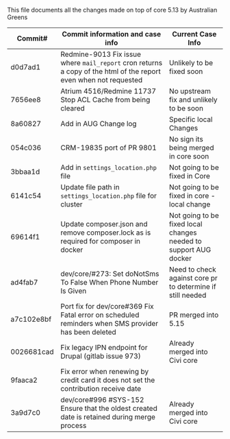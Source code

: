This file documents all the changes made on top of core 5.13 by Australian Greens  

| Commit#    | Commit information and case info                                                                                 | Current Case Info                                                |
| ---------- | ---------------------------------------------------------------------------------------------------------------- | ---------------------------------------------------------------- |
| d0d7ad1    | Redmine-9013 Fix issue where `mail_report` cron returns a copy of the html of the report even when not requested | Unlikely to be fixed soon                                        |
| 7656ee8    | Atrium 4516/Redmine 11737 Stop ACL Cache from being cleared                                                      | No upstream fix and unlikely to be soon                          |
| 8a60827    | Add in AUG Change log                                                                                            | Specific local Changes                                           |
| 054c036    | CRM-19835 port of PR 9801                                                                                        | No sign its being merged in core soon                            |
| 3bbaa1d    | Add in `settings_location.php` file                                                                              | Not going to be fixed in Core                                    |
| 6141c54    | Update file path in `settings_location.php` file for cluster                                                     | Not going to be fixed in core - local change                     |
| 69614f1    | Update composer.json and remove composer.lock as is required for composer in docker                              | Not going to be fixed local changes needed to support AUG docker |
| ad4fab7    | dev/core/#273: Set doNotSms To False When Phone Number Is Given                                                  | Need to check against core pr to determine if still needed       |
| a7c102e8bf | Port fix for dev/core#369 Fix Fatal error on scheduled reminders when SMS provider has been deleted              | PR merged into 5.15                                              |
| 0026681cad | Fix legacy IPN endpoint for Drupal (gitlab issue 973)                                                            | Already merged into Civi core                                    |
| 9faaca2    | Fix error when renewing by credit card it does not set the contribution receive date                             |                                                                  |
| 3a9d7c0    | dev/core#996 #SYS-152 Ensure that the oldest created date is retained during merge process                       | Already merged into Civi core                                    |
